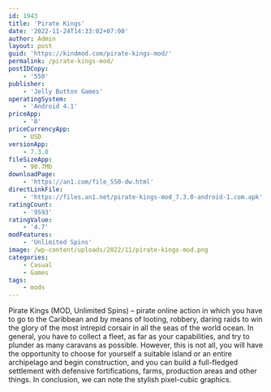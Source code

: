 ```yaml
---
id: 1943
title: 'Pirate Kings'
date: '2022-11-24T14:33:02+07:00'
author: Admin
layout: post
guid: 'https://kindmod.com/pirate-kings-mod/'
permalink: /pirate-kings-mod/
postIDCopy:
    - '550'
publisher:
    - 'Jelly Button Games'
operatingSystem:
    - 'Android 4.1'
priceApp:
    - '0'
priceCurrencyApp:
    - USD
versionApp:
    - 7.3.0
fileSizeApp:
    - 90.7Mb
downloadPage:
    - 'https://an1.com/file_550-dw.html'
directLinkFile:
    - 'https://files.an1.net/pirate-kings-mod_7.3.0-android-1.com.apk'
ratingCount:
    - '9593'
ratingValue:
    - '4.7'
modFeatures:
    - 'Unlimited Spins'
image: /wp-content/uploads/2022/11/pirate-kings-mod.png
categories:
    - Casual
    - Games
tags:
    - mods
---
```


Pirate Kings (MOD, Unlimited Spins) – pirate online action in which you have to go to the Caribbean and by means of looting, robbery, daring raids to win the glory of the most intrepid corsair in all the seas of the world ocean. In general, you have to collect a fleet, as far as your capabilities, and try to plunder as many caravans as possible. However, this is not all, you will have the opportunity to choose for yourself a suitable island or an entire archipelago and begin construction, and you can build a full-fledged settlement with defensive fortifications, farms, production areas and other things. In conclusion, we can note the stylish pixel-cubic graphics.